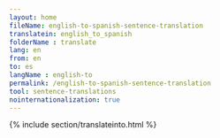 ```yaml
---
layout: home
fileName: english-to-spanish-sentence-translation
translatein: english_to_spanish
folderName : translate
lang: en
from: en
to: es
langName : english-to
permalink: /english-to-spanish-sentence-translation
tool: sentence-translations
nointernationalization: true
---
```

{% include section/translateinto.html %}
